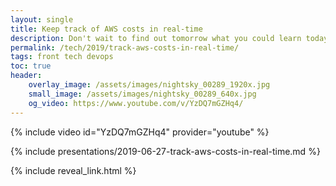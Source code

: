 ```yaml
---
layout: single
title: Keep track of AWS costs in real-time
description: Don't wait to find out tomorrow what you could learn today, or for a big bill from your Cloud provider at the end of the month
permalink: /tech/2019/track-aws-costs-in-real-time/
tags: front tech devops
toc: true
header:
    overlay_image: /assets/images/nightsky_00289_1920x.jpg
    small_image: /assets/images/nightsky_00289_640x.jpg
    og_video: https://www.youtube.com/v/YzDQ7mGZHq4/
---
```


{% include video id="YzDQ7mGZHq4" provider="youtube" %}

{% include presentations/2019-06-27-track-aws-costs-in-real-time.md %}

{% include reveal_link.html %}

